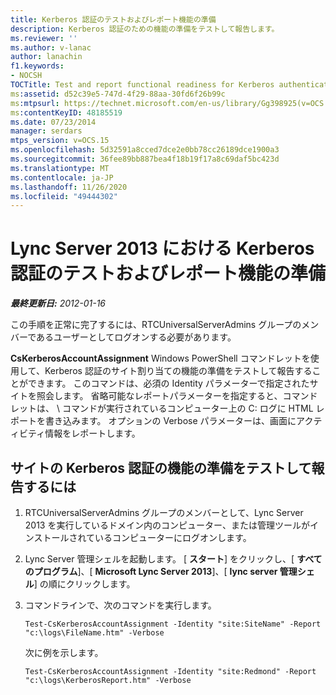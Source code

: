 ```yaml
---
title: Kerberos 認証のテストおよびレポート機能の準備
description: Kerberos 認証のための機能の準備をテストして報告します。
ms.reviewer: ''
ms.author: v-lanac
author: lanachin
f1.keywords:
- NOCSH
TOCTitle: Test and report functional readiness for Kerberos authentication
ms:assetid: d52c39e5-747d-4f29-88aa-30fd6f26b99c
ms:mtpsurl: https://technet.microsoft.com/en-us/library/Gg398925(v=OCS.15)
ms:contentKeyID: 48185519
ms.date: 07/23/2014
manager: serdars
mtps_version: v=OCS.15
ms.openlocfilehash: 5d32591a8cced7dce2e0bb78cc26189dce1900a3
ms.sourcegitcommit: 36fee89bb887bea4f18b19f17a8c69daf5bc423d
ms.translationtype: MT
ms.contentlocale: ja-JP
ms.lasthandoff: 11/26/2020
ms.locfileid: "49444302"
---
```

# <a name="test-and-report-functional-readiness-for-kerberos-authentication-in-lync-server-2013"></a>Lync Server 2013 における Kerberos 認証のテストおよびレポート機能の準備

<div data-xmlns="http://www.w3.org/1999/xhtml">

<div class="topic" data-xmlns="http://www.w3.org/1999/xhtml" data-msxsl="urn:schemas-microsoft-com:xslt" data-cs="https://msdn.microsoft.com/">

<div data-asp="https://msdn2.microsoft.com/asp">



</div>

<div id="mainSection">

<div id="mainBody">

<span> </span>

_**最終更新日:** 2012-01-16_

この手順を正常に完了するには、RTCUniversalServerAdmins グループのメンバーであるユーザーとしてログオンする必要があります。

**CsKerberosAccountAssignment** Windows PowerShell コマンドレットを使用して、Kerberos 認証のサイト割り当ての機能の準備をテストして報告することができます。 このコマンドは、必須の Identity パラメーターで指定されたサイトを照会します。 省略可能なレポートパラメーターを指定すると、コマンドレットは、 \\ コマンドが実行されているコンピューター上の C: ログに HTML レポートを書き込みます。 オプションの Verbose パラメーターは、画面にアクティビティ情報をレポートします。

<div>

## <a name="to-test-and-report-functional-readiness-for-kerberos-authentication-for-a-site"></a>サイトの Kerberos 認証の機能の準備をテストして報告するには

1.  RTCUniversalServerAdmins グループのメンバーとして、Lync Server 2013 を実行しているドメイン内のコンピューター、または管理ツールがインストールされているコンピューターにログオンします。

2.  Lync Server 管理シェルを起動します。 [ **スタート**] をクリックし、[ **すべてのプログラム**]、[ **Microsoft Lync Server 2013**]、[ **lync server 管理シェル**] の順にクリックします。

3.  コマンドラインで、次のコマンドを実行します。
    
        Test-CsKerberosAccountAssignment -Identity "site:SiteName" -Report "c:\logs\FileName.htm" -Verbose
    
    次に例を示します。
    
        Test-CsKerberosAccountAssignment -Identity "site:Redmond" -Report "c:\logs\KerberosReport.htm" -Verbose

</div>

</div>

<span> </span>

</div>

</div>

</div>

